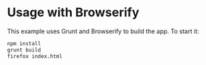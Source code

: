 # Usage with Browserify

This example uses Grunt and Browserify to build the app. To start it:

```bash
npm install
grunt build
firefox index.html
```
